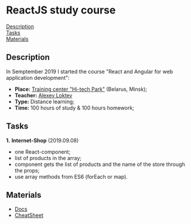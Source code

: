 # ReactJS study course

[Description](#description)  
[Tasks](#tasks)  
[Materials](#materials)

## Description
In Semptember 2019 I started the course "React and Angular for web application development":  
- **Place:** [Training center "Hi-tech Park"](https://www.it-academy.by) (Belarus, Minsk);
- **Teacher:** [Alexey Loktev](https://www.linkedin.com/in/%D0%B0%D0%BB%D0%B5%D0%BA%D1%81%D0%B5%D0%B9-%D0%BB%D0%BE%D0%BA%D1%82%D0%B5%D0%B2-00464889)
- **Type:** Distance learning;
- **Time:** 100 hours of study & 100 hours homework;

## Tasks
**1.** **Internet-Shop** (2019.09.08)
   - one React-component;
   - list of products in the array;
   - component gets the list of products and the name of the store through the props;
   - use array methods from ES6 (forEach or map).


## Materials
- [Docs](https://reactjs.org/docs/hello-world.html)
- [CheatSheet](http://fe.it-academy.by/Examples/FD3-cheatsheet/react-cheatsheet.pdf)